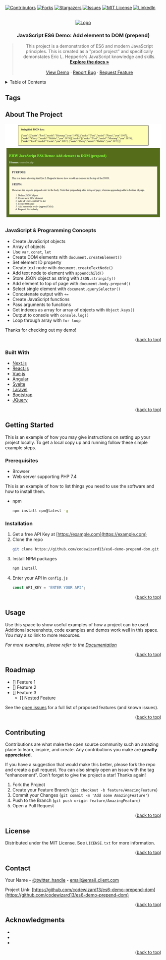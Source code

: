 <div id="top"></div>
<!--
*** Readme.md by Eric L. Hepperle
*** Inspired by the Best-README-Template at:
*** https://github.com/othneildrew/Best-README-Template
-->



<!-- PROJECT SHIELDS -->
<!--
*** I'm using markdown "reference style" links for readability.
*** Reference links are enclosed in brackets [ ] instead of parentheses ( ).
*** See the bottom of this document for the declaration of the reference variables
*** for contributors-url, forks-url, etc. This is an optional, concise syntax you may use.
*** https://www.markdownguide.org/basic-syntax/#reference-style-links
-->
[![Contributors][contributors-shield]][contributors-url]
[![Forks][forks-shield]][forks-url]
[![Stargazers][stars-shield]][stars-url]
[![Issues][issues-shield]][issues-url]
[![MIT License][license-shield]][license-url]
[![LinkedIn][linkedin-shield]][linkedin-url]



<!-- PROJECT LOGO -->
<br />
<div align="center">
  <a href="https://github.com/codewizard13/es6-demo-prepend-dom">
    <img src="images/logo.png" alt="Logo" width="80" height="80">
  </a>

<h3 align="center">JavaScript ES6 Demo: Add element to DOM (prepend)</h3>

  <blockquote align="center">
This project is a demonstration of ES6 and modern JavaScript principles. This is created as a "proof project" and specifically demonstates Eric L. Hepperle's JavaScript knowledge and skills.
    <br />
    <a href="https://github.com/codewizard13/es6-demo-prepend-dom"><strong>Explore the docs »</strong></a>
    <br />
    <br />
    <a href="https://github.com/codewizard13/es6-demo-prepend-dom">View Demo</a>
    ·
    <a href="https://github.com/codewizard13/es6-demo-prepend-dom/issues">Report Bug</a>
    ·
    <a href="https://github.com/codewizard13/es6-demo-prepend-dom/issues">Request Feature</a>
  </blockquote>
</div>



<!-- TABLE OF CONTENTS -->
<details>
  <summary>Table of Contents</summary>
  <ol>
    <li>
      <a href="#about-the-project">About The Project</a>
      <ul>
        <li><a href="#built-with">Built With</a></li>
      </ul>
    </li>
    <li>
      <a href="#getting-started">Getting Started</a>
      <ul>
        <li><a href="#prerequisites">Prerequisites</a></li>
        <li><a href="#installation">Installation</a></li>
      </ul>
    </li>
    <li><a href="#usage">Usage</a></li>
    <li><a href="#roadmap">Roadmap</a></li>
    <li><a href="#contributing">Contributing</a></li>
    <li><a href="#license">License</a></li>
    <li><a href="#contact">Contact</a></li>
    <li><a href="#acknowledgments">Acknowledgments</a></li>
  </ol>
</details>

<!-- TAGS -->
## Tags

<!-- ABOUT THE PROJECT -->
## About The Project

[![Product Name Screen Shot][product-screenshot]](https://example.com)

### JavaScript & Programming Concepts

* Create JavaScript objects
* Array of objects
* Use `var`, `const`, `let`
* Create DOM elements with `document.createElement()`
* Set element ID property
* Create text node with `document.createTextNode()`
* Add text node to element with `appendChild()`
* Store JSON object as string with `JSON.stringify()`
* Add element to top of page with `document.body.prepend()`
* Select single element with `document.querySelector()`
* Concatenate output with `+=`
* Create JavaScript functions
* Pass arguments to functions
* Get indexes as array for array of objects with `Object.keys()`
* Output to console with `console.log()`
* Loop through array with `for loop`

Thanks for checking out my demo!

<p align="right">(<a href="#top">back to top</a>)</p>



### Built With

* [Next.js](https://nextjs.org/)
* [React.js](https://reactjs.org/)
* [Vue.js](https://vuejs.org/)
* [Angular](https://angular.io/)
* [Svelte](https://svelte.dev/)
* [Laravel](https://laravel.com)
* [Bootstrap](https://getbootstrap.com)
* [JQuery](https://jquery.com)

<p align="right">(<a href="#top">back to top</a>)</p>



<!-- GETTING STARTED -->
## Getting Started

This is an example of how you may give instructions on setting up your project locally.
To get a local copy up and running follow these simple example steps.

### Prerequisites

* Browser
* Web server supporting PHP 7.4

This is an example of how to list things you need to use the software and how to install them.
* npm
  ```sh
  npm install npm@latest -g
  ```

### Installation

1. Get a free API Key at [https://example.com](https://example.com)
2. Clone the repo
   ```sh
   git clone https://github.com/codewizard13/es6-demo-prepend-dom.git
   ```
3. Install NPM packages
   ```sh
   npm install
   ```
4. Enter your API in `config.js`
   ```js
   const API_KEY = 'ENTER YOUR API';
   ```

<p align="right">(<a href="#top">back to top</a>)</p>



<!-- USAGE EXAMPLES -->
## Usage

Use this space to show useful examples of how a project can be used. Additional screenshots, code examples and demos work well in this space. You may also link to more resources.

_For more examples, please refer to the [Documentation](https://example.com)_

<p align="right">(<a href="#top">back to top</a>)</p>



<!-- ROADMAP -->
## Roadmap

- [] Feature 1
- [] Feature 2
- [] Feature 3
    - [] Nested Feature

See the [open issues](https://github.com/codewizard13/es6-demo-prepend-dom/issues) for a full list of proposed features (and known issues).

<p align="right">(<a href="#top">back to top</a>)</p>



<!-- CONTRIBUTING -->
## Contributing

Contributions are what make the open source community such an amazing place to learn, inspire, and create. Any contributions you make are **greatly appreciated**.

If you have a suggestion that would make this better, please fork the repo and create a pull request. You can also simply open an issue with the tag "enhancement".
Don't forget to give the project a star! Thanks again!

1. Fork the Project
2. Create your Feature Branch (`git checkout -b feature/AmazingFeature`)
3. Commit your Changes (`git commit -m 'Add some AmazingFeature'`)
4. Push to the Branch (`git push origin feature/AmazingFeature`)
5. Open a Pull Request

<p align="right">(<a href="#top">back to top</a>)</p>



<!-- LICENSE -->
## License

Distributed under the MIT License. See `LICENSE.txt` for more information.

<p align="right">(<a href="#top">back to top</a>)</p>



<!-- CONTACT -->
## Contact

Your Name - [@twitter_handle](https://twitter.com/twitter_handle) - email@email_client.com

Project Link: [https://github.com/codewizard13/es6-demo-prepend-dom](https://github.com/codewizard13/es6-demo-prepend-dom)

<p align="right">(<a href="#top">back to top</a>)</p>



<!-- ACKNOWLEDGMENTS -->
## Acknowledgments

* []()
* []()
* []()

<p align="right">(<a href="#top">back to top</a>)</p>



<!-- MARKDOWN LINKS & IMAGES -->
<!-- https://www.markdownguide.org/basic-syntax/#reference-style-links -->
[contributors-shield]: https://img.shields.io/github/contributors/codewizard13/es6-demo-prepend-dom.svg?style=for-the-badge
[contributors-url]: https://github.com/codewizard13/es6-demo-prepend-dom/graphs/contributors
[forks-shield]: https://img.shields.io/github/forks/codewizard13/es6-demo-prepend-dom.svg?style=for-the-badge
[forks-url]: https://github.com/codewizard13/es6-demo-prepend-dom/network/members
[stars-shield]: https://img.shields.io/github/stars/codewizard13/es6-demo-prepend-dom.svg?style=for-the-badge
[stars-url]: https://github.com/codewizard13/es6-demo-prepend-dom/stargazers
[issues-shield]: https://img.shields.io/github/issues/codewizard13/es6-demo-prepend-dom.svg?style=for-the-badge
[issues-url]: https://github.com/codewizard13/es6-demo-prepend-dom/issues
[license-shield]: https://img.shields.io/github/license/codewizard13/es6-demo-prepend-dom.svg?style=for-the-badge
[license-url]: https://github.com/codewizard13/es6-demo-prepend-dom/blob/master/LICENSE.txt
[linkedin-shield]: https://img.shields.io/badge/-LinkedIn-black.svg?style=for-the-badge&logo=linkedin&colorB=555
[linkedin-url]: https://linkedin.com/in/erichepperle
[product-screenshot]: https://github.com/codewizard13/es6-demo-prepend-dom/blob/master/pix/screenshot.jpg
